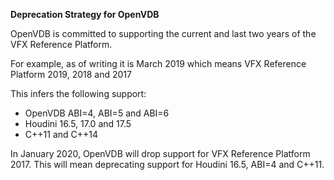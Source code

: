 **Deprecation Strategy for OpenVDB**

OpenVDB is committed to supporting the current and last two years of the VFX Reference Platform.

For example, as of writing it is March 2019 which means VFX Reference Platform 2019, 2018 and 2017

This infers the following support:

* OpenVDB ABI=4, ABI=5 and ABI=6
* Houdini 16.5, 17.0 and 17.5
* C++11 and C++14

In January 2020, OpenVDB will drop support for VFX Reference Platform 2017. This will mean deprecating support for Houdini 16.5, ABI=4 and C++11.
